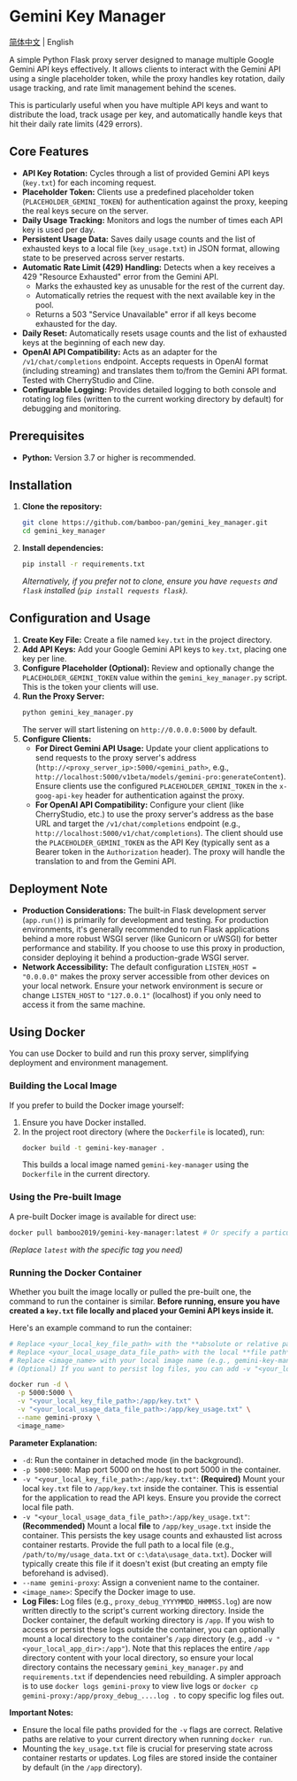 # Gemini Key Manager

[简体中文](README_zh.md) | English

A simple Python Flask proxy server designed to manage multiple Google Gemini API keys effectively. It allows clients to interact with the Gemini API using a single placeholder token, while the proxy handles key rotation, daily usage tracking, and rate limit management behind the scenes.

This is particularly useful when you have multiple API keys and want to distribute the load, track usage per key, and automatically handle keys that hit their daily rate limits (429 errors).

## Core Features

*   **API Key Rotation:** Cycles through a list of provided Gemini API keys (`key.txt`) for each incoming request.
*   **Placeholder Token:** Clients use a predefined placeholder token (`PLACEHOLDER_GEMINI_TOKEN`) for authentication against the proxy, keeping the real keys secure on the server.
*   **Daily Usage Tracking:** Monitors and logs the number of times each API key is used per day.
*   **Persistent Usage Data:** Saves daily usage counts and the list of exhausted keys to a local file (`key_usage.txt`) in JSON format, allowing state to be preserved across server restarts.
*   **Automatic Rate Limit (429) Handling:** Detects when a key receives a 429 "Resource Exhausted" error from the Gemini API.
    *   Marks the exhausted key as unusable for the rest of the current day.
    *   Automatically retries the request with the next available key in the pool.
    *   Returns a 503 "Service Unavailable" error if all keys become exhausted for the day.
*   **Daily Reset:** Automatically resets usage counts and the list of exhausted keys at the beginning of each new day.
*   **OpenAI API Compatibility:** Acts as an adapter for the `/v1/chat/completions` endpoint. Accepts requests in OpenAI format (including streaming) and translates them to/from the Gemini API format. Tested with CherryStudio and Cline.
*   **Configurable Logging:** Provides detailed logging to both console and rotating log files (written to the current working directory by default) for debugging and monitoring.

## Prerequisites

*   **Python:** Version 3.7 or higher is recommended.

## Installation

1.  **Clone the repository:**
    ```bash
    git clone https://github.com/bamboo-pan/gemini_key_manager.git
    cd gemini_key_manager
    ```
2.  **Install dependencies:**
    ```bash
    pip install -r requirements.txt
    ```
    *Alternatively, if you prefer not to clone, ensure you have `requests` and `flask` installed (`pip install requests flask`).*

## Configuration and Usage

1.  **Create Key File:** Create a file named `key.txt` in the project directory.
2.  **Add API Keys:** Add your Google Gemini API keys to `key.txt`, placing one key per line.
3.  **Configure Placeholder (Optional):** Review and optionally change the `PLACEHOLDER_GEMINI_TOKEN` value within the `gemini_key_manager.py` script. This is the token your clients will use.
4.  **Run the Proxy Server:**
    ```bash
    python gemini_key_manager.py
    ```
    The server will start listening on `http://0.0.0.0:5000` by default.
5.  **Configure Clients:**
    *   **For Direct Gemini API Usage:** Update your client applications to send requests to the proxy server's address (`http://<proxy_server_ip>:5000/<gemini_path>`, e.g., `http://localhost:5000/v1beta/models/gemini-pro:generateContent`). Ensure clients use the configured `PLACEHOLDER_GEMINI_TOKEN` in the `x-goog-api-key` header for authentication against the proxy.
    *   **For OpenAI API Compatibility:** Configure your client (like CherryStudio, etc.) to use the proxy server's address as the base URL and target the `/v1/chat/completions` endpoint (e.g., `http://localhost:5000/v1/chat/completions`). The client should use the `PLACEHOLDER_GEMINI_TOKEN` as the API Key (typically sent as a Bearer token in the `Authorization` header). The proxy will handle the translation to and from the Gemini API.

## Deployment Note

*   **Production Considerations:** The built-in Flask development server (`app.run()`) is primarily for development and testing. For production environments, it's generally recommended to run Flask applications behind a more robust WSGI server (like Gunicorn or uWSGI) for better performance and stability. If you choose to use this proxy in production, consider deploying it behind a production-grade WSGI server.
*   **Network Accessibility:** The default configuration `LISTEN_HOST = "0.0.0.0"` makes the proxy server accessible from other devices on your local network. Ensure your network environment is secure or change `LISTEN_HOST` to `"127.0.0.1"` (localhost) if you only need to access it from the same machine.

## Using Docker

You can use Docker to build and run this proxy server, simplifying deployment and environment management.

### Building the Local Image

If you prefer to build the Docker image yourself:

1.  Ensure you have Docker installed.
2.  In the project root directory (where the `Dockerfile` is located), run:
    ```bash
    docker build -t gemini-key-manager .
    ```
    This builds a local image named `gemini-key-manager` using the `Dockerfile` in the current directory.

### Using the Pre-built Image

A pre-built Docker image is available for direct use:

```bash
docker pull bamboo2019/gemini-key-manager:latest # Or specify a particular tag
```
*(Replace `latest` with the specific tag you need)*

### Running the Docker Container

Whether you built the image locally or pulled the pre-built one, the command to run the container is similar. **Before running, ensure you have created a `key.txt` file locally and placed your Gemini API keys inside it.**

Here's an example command to run the container:

```bash
# Replace <your_local_key_file_path> with the **absolute or relative path** to your local key.txt file (e.g., ./key.txt)
# Replace <your_local_usage_data_file_path> with the local **file path** where you want to store persistent usage data (e.g., ./key_usage.txt)
# Replace <image_name> with your local image name (e.g., gemini-key-manager) or the pre-built image name (e.g., bamboo2019/gemini-key-manager:latest)
# (Optional) If you want to persist log files, you can add -v "<your_local_app_dir>:/app" to mount the entire /app directory

docker run -d \
  -p 5000:5000 \
  -v "<your_local_key_file_path>:/app/key.txt" \
  -v "<your_local_usage_data_file_path>:/app/key_usage.txt" \
  --name gemini-proxy \
  <image_name>
```

**Parameter Explanation:**

*   `-d`: Run the container in detached mode (in the background).
*   `-p 5000:5000`: Map port 5000 on the host to port 5000 in the container.
*   `-v "<your_local_key_file_path>:/app/key.txt"`: **(Required)** Mount your local `key.txt` file to `/app/key.txt` inside the container. This is essential for the application to read the API keys. Ensure you provide the correct local file path.
*   `-v "<your_local_usage_data_file_path>:/app/key_usage.txt"`: **(Recommended)** Mount a local **file** to `/app/key_usage.txt` inside the container. This persists the key usage counts and exhausted list across container restarts. Provide the full path to a local file (e.g., `/path/to/my/usage_data.txt` or `c:\data\usage_data.txt`). Docker will typically create this file if it doesn't exist (but creating an empty file beforehand is advised).
*   `--name gemini-proxy`: Assign a convenient name to the container.
*   `<image_name>`: Specify the Docker image to use.
*   **Log Files:** Log files (e.g., `proxy_debug_YYYYMMDD_HHMMSS.log`) are now written directly to the script's current working directory. Inside the Docker container, the default working directory is `/app`. If you wish to access or persist these logs outside the container, you can optionally mount a local directory to the container's `/app` directory (e.g., add `-v "<your_local_app_dir>:/app"`). Note that this replaces the entire `/app` directory content with your local directory, so ensure your local directory contains the necessary `gemini_key_manager.py` and `requirements.txt` if dependencies need rebuilding. A simpler approach is to use `docker logs gemini-proxy` to view live logs or `docker cp gemini-proxy:/app/proxy_debug_....log .` to copy specific log files out.

**Important Notes:**

*   Ensure the local file paths provided for the `-v` flags are correct. Relative paths are relative to your current directory when running `docker run`.
*   Mounting the `key_usage.txt` file is crucial for preserving state across container restarts or updates. Log files are stored inside the container by default (in the `/app` directory).
